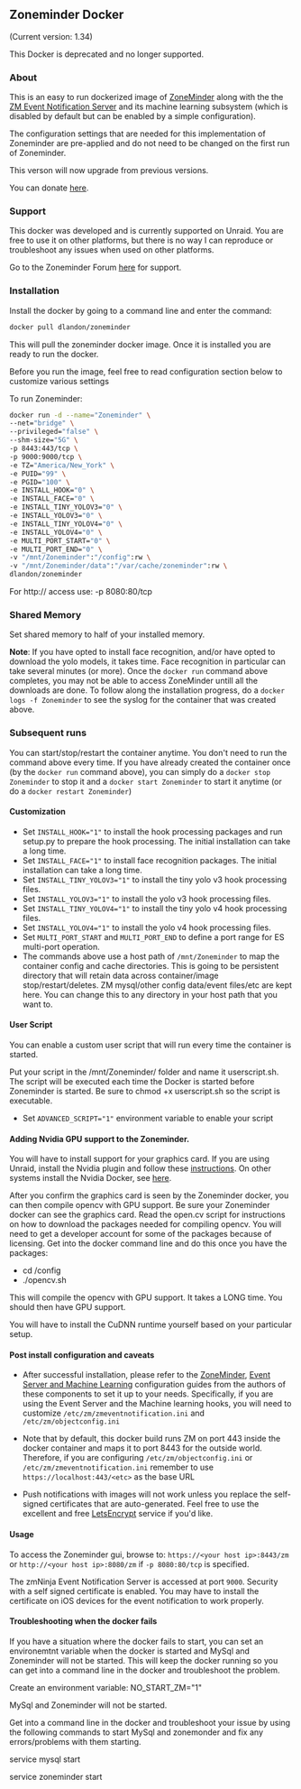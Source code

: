 ## Zoneminder Docker
(Current version: 1.34)

This Docker is deprecated and no longer supported.

### About
This is an easy to run dockerized image of [ZoneMinder](https://github.com/ZoneMinder/zoneminder) along with the the [ZM Event Notification Server](https://github.com/pliablepixels/zmeventnotification) and its machine learning subsystem (which is disabled by default but can be enabled by a simple configuration).  

The configuration settings that are needed for this implementation of Zoneminder are pre-applied and do not need to be changed on the first run of Zoneminder.

This verson will now upgrade from previous versions.

You can donate [here](https://www.paypal.com/us/cgi-bin/webscr?cmd=_s-xclick&amp;hosted_button_id=EJGPC7B5CS66E).

### Support
This docker was developed and is currently supported on Unraid.  You are free to use it on other platforms, but there is no way I can reproduce or troubleshoot any issues when used on other platforms.

Go to the Zoneminder Forum [here](https://forums.zoneminder.com/) for support.

### Installation
Install the docker by going to a command line and enter the command:

```bash
docker pull dlandon/zoneminder
```

This will pull the zoneminder docker image.  Once it is installed you are ready to run the docker.

Before you run the image, feel free to read configuration section below to customize various settings

To run Zoneminder:

```bash
docker run -d --name="Zoneminder" \
--net="bridge" \
--privileged="false" \
--shm-size="5G" \
-p 8443:443/tcp \
-p 9000:9000/tcp \
-e TZ="America/New_York" \
-e PUID="99" \
-e PGID="100" \
-e INSTALL_HOOK="0" \
-e INSTALL_FACE="0" \
-e INSTALL_TINY_YOLOV3="0" \
-e INSTALL_YOLOV3="0" \
-e INSTALL_TINY_YOLOV4="0" \
-e INSTALL_YOLOV4="0" \
-e MULTI_PORT_START="0" \
-e MULTI_PORT_END="0" \
-v "/mnt/Zoneminder":"/config":rw \
-v "/mnt/Zoneminder/data":"/var/cache/zoneminder":rw \
dlandon/zoneminder
```

For http:// access use: -p 8080:80/tcp

### Shared Memory
Set shared memory to half of your installed memory.

**Note**: If you have opted to install face recognition, and/or have opted to download the yolo models, it takes time.
Face recognition in particular can take several minutes (or more). Once the `docker run` command above completes, you may not be able to access ZoneMinder untill all the downloads are done. To follow along the installation progress, do a `docker logs -f Zoneminder` to see the syslog for the container that was created above.

### Subsequent runs

You can start/stop/restart the container anytime. You don't need to run the command above every time. If you have already created the container once (by the `docker run` command above), you can simply do a `docker stop Zoneminder` to stop it and a `docker start Zoneminder` to start it anytime (or do a `docker restart Zoneminder`)

#### Customization

- Set `INSTALL_HOOK="1"` to install the hook processing packages and run setup.py to prepare the hook processing.  The initial installation can take a long time.
- Set `INSTALL_FACE="1"` to install face recognition packages.  The initial installation can take a long time.
- Set `INSTALL_TINY_YOLOV3="1"` to install the tiny yolo v3 hook processing files.
- Set `INSTALL_YOLOV3="1"` to install the yolo v3 hook processing files.
- Set `INSTALL_TINY_YOLOV4="1"` to install the tiny yolo v4 hook processing files.
- Set `INSTALL_YOLOV4="1"` to install the yolo v4 hook processing files.
- Set `MULTI_PORT_START` and `MULTI_PORT_END` to define a port range for ES multi-port operation.
- The commands above use a host path of `/mnt/Zoneminder` to map the container config and cache directories. This is going to be persistent directory that will retain data across container/image stop/restart/deletes. ZM mysql/other config data/event files/etc are kept here. You can change this to any directory in your host path that you want to.

#### User Script

You can enable a custom user script that will run every time the container is started.

Put your script in the /mnt/Zoneminder/ folder and name it userscript.sh.  The script will be executed each time the Docker is started before Zoneminder is started.  Be sure to chmod +x userscript.sh so the script is executable. 

- Set `ADVANCED_SCRIPT="1"` environment variable to enable your script

#### Adding Nvidia GPU support to the Zoneminder.

You will have to install support for your graphics card.  If you are using Unraid, install the Nvidia plugin and follow these [instructions](https://forums.unraid.net/topic/77813-plugin-linuxserverio-unraid-nvidia/?tab=comments#comment-719665).  On other systems install the Nvidia Docker, see [here](https://medium.com/@adityathiruvengadam/cuda-docker-%EF%B8%8F-for-deep-learning-cab7c2be67f9).

After you confirm the graphics card is seen by the Zoneminder docker, you can then compile opencv with GPU support.  Be sure your Zoneminder docker can see the graphics card.  Read the open.cv script for instructions on how to download the packages needed for compiling opencv.  You will need to get a developer account for some of the packages because of licensing.  Get into the docker command line and do this once you have the packages:
- cd /config
- ./opencv.sh

This will compile the opencv with GPU support.  It takes a LONG time.  You should then have GPU support.

You will have to install the CuDNN runtime yourself based on your particular setup.

#### Post install configuration and caveats

- After successful installation, please refer to the [ZoneMinder](https://zoneminder.readthedocs.io/en/stable/), [Event Server and Machine Learning](https://zmeventnotification.readthedocs.io/en/latest/index.html) configuration guides from the authors of these components to set it up to your needs. Specifically, if you are using the Event Server and the Machine learning hooks, you will need to customize `/etc/zm/zmeventnotification.ini` and `/etc/zm/objectconfig.ini`

- Note that by default, this docker build runs ZM on port 443 inside the docker container and maps it to port 8443 for the outside world. Therefore, if you are configuring `/etc/zm/objectconfig.ini` or `/etc/zm/zmeventnotification.ini` remember to use `https://localhost:443/<etc>` as the base URL

- Push notifications with images will not work unless you replace the self-signed certificates that are auto-generated. Feel free to use the excellent and free [LetsEncrypt](https://letsencrypt.org) service if you'd like.

#### Usage

To access the Zoneminder gui, browse to: `https://<your host ip>:8443/zm` or `http://<your host ip>:8080/zm` if `-p 8080:80/tcp` is specified.

The zmNinja Event Notification Server is accessed at port `9000`.  Security with a self signed certificate is enabled.  You may have to install the certificate on iOS devices for the event notification to work properly.

#### Troubleshooting when the docker fails

If you have a situation where the docker fails to start, you can set an environemtnt variable when the docker is started and MySql and Zoneminder will not be started.  This will keep the docker running so you can get into a command line in the docker and troubleshoot the problem.

Create an environment variable:
NO_START_ZM="1"

MySql and Zoneminder will not be started.

Get into a command line in the docker and troubleshoot your issue by using the following commands to start MySql and zonemonder and fix any errors/problems with them starting.

service mysql start

service zoneminder start
